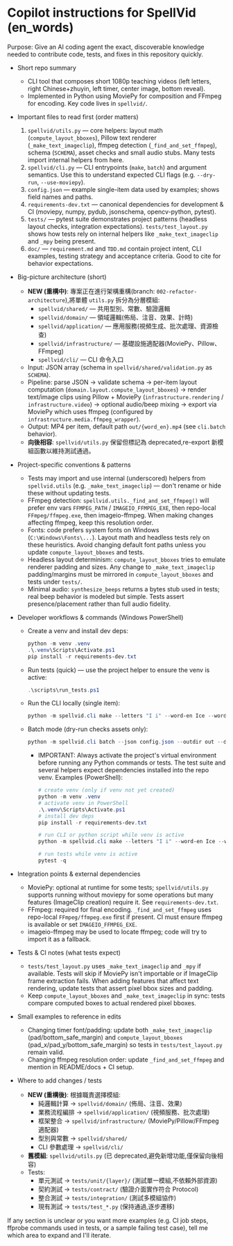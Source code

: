 <!-- .github/copilot-instructions.md -->
# Copilot instructions for SpellVid (en_words)

Purpose: Give an AI coding agent the exact, discoverable knowledge needed to contribute code, tests, and fixes in this repository quickly.

- Short repo summary
  - CLI tool that composes short 1080p teaching videos (left letters, right Chinese+zhuyin, left timer, center image, bottom reveal).
  - Implemented in Python using MoviePy for composition and FFmpeg for encoding. Key code lives in `spellvid/`.

- Important files to read first (order matters)
  1. `spellvid/utils.py` — core helpers: layout math (`compute_layout_bboxes`), Pillow text renderer (`_make_text_imageclip`), ffmpeg detection (`_find_and_set_ffmpeg`), schema (`SCHEMA`), asset checks and small audio stubs. Many tests import internal helpers from here.
  2. `spellvid/cli.py` — CLI entrypoints (`make`, `batch`) and argument semantics. Use this to understand expected CLI flags (e.g. `--dry-run`, `--use-moviepy`).
  3. `config.json` — example single-item data used by examples; shows field names and paths.
  4. `requirements-dev.txt` — canonical dependencies for development & CI (moviepy, numpy, pydub, jsonschema, opencv-python, pytest).
  5. `tests/` — pytest suite demonstrates project patterns (headless layout checks, integration expectations). `tests/test_layout.py` shows how tests rely on internal helpers like `_make_text_imageclip` and `_mpy` being present.
  6. `doc/` — `requirement.md` and `TDD.md` contain project intent, CLI examples, testing strategy and acceptance criteria. Good to cite for behavior expectations.

- Big-picture architecture (short)
  - **NEW (重構中)**: 專案正在進行架構重構(branch: `002-refactor-architecture`),將單體 `utils.py` 拆分為分層模組:
    - `spellvid/shared/` — 共用型別、常數、驗證邏輯
    - `spellvid/domain/` — 領域邏輯(佈局、注音、效果、計時)
    - `spellvid/application/` — 應用服務(視頻生成、批次處理、資源檢查)
    - `spellvid/infrastructure/` — 基礎設施適配器(MoviePy、Pillow、FFmpeg)
    - `spellvid/cli/` — CLI 命令入口
  - Input: JSON array (schema in `spellvid/shared/validation.py` as `SCHEMA`).
  - Pipeline: parse JSON → validate schema → per-item layout computation (`domain.layout.compute_layout_bboxes`) → render text/image clips using Pillow + MoviePy (`infrastructure.rendering` / `infrastructure.video`) → optional audio/beep mixing → export via MoviePy which uses ffmpeg (configured by `infrastructure.media.ffmpeg_wrapper`).
  - Output: MP4 per item, default path `out/{word_en}.mp4` (see `cli.batch` behavior).
  - **向後相容**: `spellvid/utils.py` 保留但標記為 deprecated,re-export 新模組函數以維持測試通過。

- Project-specific conventions & patterns
  - Tests may import and use internal (underscored) helpers from `spellvid.utils` (e.g. `_make_text_imageclip`) — don't rename or hide these without updating tests.
  - FFmpeg detection: `spellvid.utils._find_and_set_ffmpeg()` will prefer env vars `FFMPEG_PATH` / `IMAGEIO_FFMPEG_EXE`, then repo-local `FFmpeg/ffmpeg.exe`, then imageio-ffmpeg. When making changes affecting ffmpeg, keep this resolution order.
  - Fonts: code prefers system fonts on Windows (`C:\Windows\Fonts\...`). Layout math and headless tests rely on these heuristics. Avoid changing default font paths unless you update `compute_layout_bboxes` and tests.
  - Headless layout determinism: `compute_layout_bboxes` tries to emulate renderer padding and sizes. Any change to `_make_text_imageclip` padding/margins must be mirrored in `compute_layout_bboxes` and tests under `tests/`.
  - Minimal audio: `synthesize_beeps` returns a bytes stub used in tests; real beep behavior is modeled but simple. Tests assert presence/placement rather than full audio fidelity.

- Developer workflows & commands (Windows PowerShell)
  - Create a venv and install dev deps:

    ```powershell
    python -m venv .venv
    .\.venv\Scripts\Activate.ps1
    pip install -r requirements-dev.txt
    ```

  - Run tests (quick) — use the project helper to ensure the venv is active:

    ```powershell
    .\scripts\run_tests.ps1
    ```

  - Run the CLI locally (single item):

    ```powershell
    python -m spellvid.cli make --letters "I i" --word-en Ice --word-zh 冰 --image assets/ice.png --music assets/ice.mp3 --out out/Ice.mp4 --dry-run
    ```

  - Batch mode (dry-run checks assets only):

    ```powershell
    python -m spellvid.cli batch --json config.json --outdir out --dry-run
    ```

    - IMPORTANT: Always activate the project's virtual environment before running any Python commands or tests.
      The test suite and several helpers expect dependencies installed into the repo venv. Examples (PowerShell):

      ```powershell
      # create venv (only if venv not yet created)
      python -m venv .venv
      # activate venv in PowerShell
      .\.venv\Scripts\Activate.ps1
      # install dev deps
      pip install -r requirements-dev.txt

      # run CLI or python script while venv is active
      python -m spellvid.cli make --letters "I i" --word-en Ice --word-zh 冰 --image assets/ice.png --music assets/ice.mp3 --dry-run

      # run tests while venv is active
      pytest -q
      ```

- Integration points & external dependencies
  - MoviePy: optional at runtime for some tests; `spellvid/utils.py` supports running without moviepy for some operations but many features (ImageClip creation) require it. See `requirements-dev.txt`.
  - FFmpeg: required for final encoding. `_find_and_set_ffmpeg` uses repo-local `FFmpeg/ffmpeg.exe` first if present. CI must ensure ffmpeg is available or set `IMAGEIO_FFMPEG_EXE`.
  - imageio-ffmpeg may be used to locate ffmpeg; code will try to import it as a fallback.

- Tests & CI notes (what tests expect)
  - `tests/test_layout.py` uses `_make_text_imageclip` and `_mpy` if available. Tests will skip if MoviePy isn't importable or if ImageClip frame extraction fails. When adding features that affect text rendering, update tests that assert pixel bbox sizes and padding.
  - Keep `compute_layout_bboxes` and `_make_text_imageclip` in sync: tests compare computed boxes to actual rendered pixel bboxes.

- Small examples to reference in edits
  - Changing timer font/padding: update both `_make_text_imageclip` (pad/bottom_safe_margin) and `compute_layout_bboxes` (pad_x/pad_y/bottom_safe_margin) so tests in `tests/test_layout.py` remain valid.
  - Changing ffmpeg resolution order: update `_find_and_set_ffmpeg` and mention in README/docs + CI setup.

- Where to add changes / tests
  - **NEW (重構後)**: 根據職責選擇模組:
    - 純邏輯計算 → `spellvid/domain/` (佈局、注音、效果)
    - 業務流程編排 → `spellvid/application/` (視頻服務、批次處理)
    - 框架整合 → `spellvid/infrastructure/` (MoviePy/Pillow/FFmpeg 適配器)
    - 型別與常數 → `spellvid/shared/`
    - CLI 參數處理 → `spellvid/cli/`
  - **舊模組**: `spellvid/utils.py` (已 deprecated,避免新增功能,僅保留向後相容)
  - Tests: 
    - 單元測試 → `tests/unit/{layer}/` (測試單一模組,不依賴外部資源)
    - 契約測試 → `tests/contract/` (驗證介面實作符合 Protocol)
    - 整合測試 → `tests/integration/` (測試多模組協作)
    - 現有測試 → `tests/test_*.py` (保持通過,逐步遷移)

If any section is unclear or you want more examples (e.g. CI job steps, ffprobe commands used in tests, or a sample failing test case), tell me which area to expand and I'll iterate.
